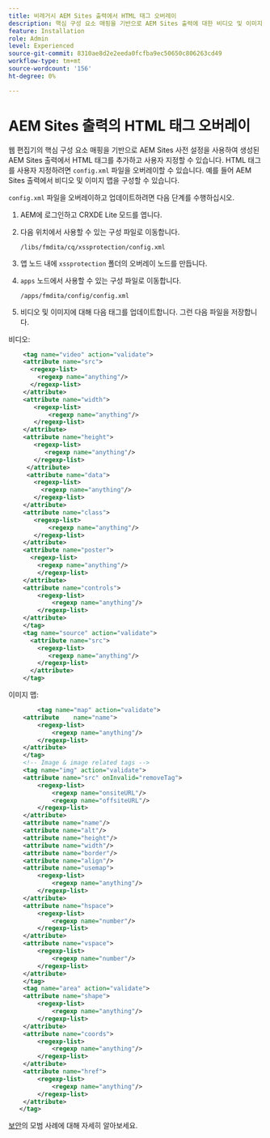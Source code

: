 ```yaml
---
title: 비레거시 AEM Sites 출력에서 HTML 태그 오버레이
description: 핵심 구성 요소 매핑을 기반으로 AEM Sites 출력에 대한 비디오 및 이미지 설정을 구성합니다.
feature: Installation
role: Admin
level: Experienced
source-git-commit: 8310ae8d2e2eeda0fcfba9ec50650c806263cd49
workflow-type: tm+mt
source-wordcount: '156'
ht-degree: 0%

---
```



# AEM Sites 출력의 HTML 태그 오버레이

웹 편집기의 핵심 구성 요소 매핑을 기반으로 AEM Sites 사전 설정을 사용하여 생성된 AEM Sites 출력에서 HTML 태그를 추가하고 사용자 지정할 수 있습니다. HTML 태그를 사용자 지정하려면 `config.xml` 파일을 오버레이할 수 있습니다. 예를 들어 AEM Sites 출력에서 비디오 및 이미지 맵을 구성할 수 있습니다.

`config.xml` 파일을 오버레이하고 업데이트하려면 다음 단계를 수행하십시오.

1. AEM에 로그인하고 CRXDE Lite 모드를 엽니다.

1. 다음 위치에서 사용할 수 있는 구성 파일로 이동합니다.

   `/libs/fmdita/cq/xssprotection/config.xml`

1. 앱 노드 내에 `xssprotection` 폴더의 오버레이 노드를 만듭니다.

1. `apps` 노드에서 사용할 수 있는 구성 파일로 이동합니다.

   `/apps/fmdita/config/config.xml`

1. 비디오 및 이미지에 대해 다음 태그를 업데이트합니다. 그런 다음 파일을 저장합니다.

비디오:

```XML
    <tag name="video" action="validate">
   	<attribute name="src">
      <regexp-list>
        <regexp name="anything"/>
      </regexp-list>
    </attribute>
    <attribute name="width">
       <regexp-list>
           <regexp name="anything"/>
       </regexp-list>
    </attribute>
    <attribute name="height">
       <regexp-list>
          <regexp name="anything"/>
       </regexp-list>
     </attribute>
     <attribute name="data">
       <regexp-list>
         <regexp name="anything"/>
       </regexp-list>
    </attribute>
    <attribute name="class">
       <regexp-list>
           <regexp name="anything"/>
       </regexp-list>
    </attribute>
    <attribute name="poster">
      <regexp-list>
        <regexp name="anything"/>
        </regexp-list>
    </attribute>
    <attribute name="controls">
        <regexp-list>
            <regexp name="anything"/>
        </regexp-list>
    </attribute>
    </tag>
    <tag name="source" action="validate">
      <attribute name="src">
        <regexp-list>
           <regexp name="anything"/>
        </regexp-list>
      </attribute>
    </tag>
```

이미지 맵:

```XML
    	<tag name="map" action="validate">
	<attribute    name="name">
		<regexp-list>
			<regexp name="anything"/>
		</regexp-list>
	</attribute>
    </tag>
    <!-- Image & image related tags -->
    <tag name="img" action="validate">
	<attribute name="src" onInvalid="removeTag">
		<regexp-list>
			<regexp name="onsiteURL"/>
			<regexp name="offsiteURL"/>
		</regexp-list>
	</attribute>
	<attribute name="name"/>
	<attribute name="alt"/>
	<attribute name="height"/>
	<attribute name="width"/>
	<attribute name="border"/>
	<attribute name="align"/>
	<attribute name="usemap">
		<regexp-list>
			<regexp name="anything"/>
		</regexp-list>
	</attribute>
	<attribute name="hspace">
		<regexp-list>
			<regexp name="number"/>
		</regexp-list>
	</attribute>
	<attribute name="vspace">
		<regexp-list>
			<regexp name="number"/>
		</regexp-list>
	</attribute>
    </tag>
    <tag name="area" action="validate">
	<attribute name="shape">
		<regexp-list>
			<regexp name="anything"/>
		</regexp-list>
	</attribute>
	<attribute name="coords">
		<regexp-list>
			<regexp name="anything"/>
		</regexp-list>
	</attribute>
	<attribute name="href">
		<regexp-list>
			<regexp name="anything"/>
		</regexp-list>
	</attribute>
   </tag>
```




[보안](https://experienceleague.adobe.com/en/docs/experience-manager-65/content/implementing/developing/introduction/security)의 모범 사례에 대해 자세히 알아보세요.